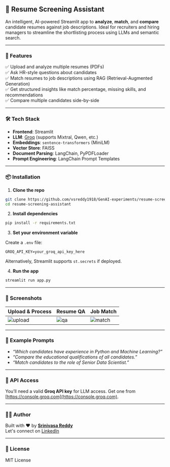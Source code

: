 
## 🧠 Resume Screening Assistant

An intelligent, AI-powered Streamlit app to **analyze**, **match**, and **compare** candidate resumes against job descriptions. Ideal for recruiters and hiring managers to streamline the shortlisting process using LLMs and semantic search.



---

### 🚀 Features

✅ Upload and analyze multiple resumes (PDFs)  
✅ Ask HR-style questions about candidates  
✅ Match resumes to job descriptions using RAG (Retrieval-Augmented Generation)  
✅ Get structured insights like match percentage, missing skills, and recommendations  
✅ Compare multiple candidates side-by-side

---

### 🛠️ Tech Stack

- **Frontend**: Streamlit
- **LLM**: [Groq](https://console.groq.com) (supports Mixtral, Qwen, etc.)
- **Embeddings**: `sentence-transformers` (MiniLM)
- **Vector Store**: FAISS
- **Document Parsing**: LangChain, PyPDFLoader
- **Prompt Engineering**: LangChain Prompt Templates

---

### 📦 Installation

1. **Clone the repo**

```bash
git clone https://github.com/vsreddy1918/GenAI-experiments/resume-screening-assistant.git
cd resume-screening-assistant
```

2. **Install dependencies**

```bash
pip install -r requirements.txt
```

3. **Set your environment variable**

Create a `.env` file:

```env
GROQ_API_KEY=your_groq_api_key_here
```

Alternatively, Streamlit supports `st.secrets` if deployed.

4. **Run the app**

```bash
streamlit run app.py
```

---

### 📸 Screenshots

| Upload & Process | Resume QA | Job Match |
|------------------|-----------|-----------|
| ![upload](screens/upload.png) | ![qa](screens/qa.png) | ![match](screens/match.png) |

---

### 🧪 Example Prompts

- _“Which candidates have experience in Python and Machine Learning?”_  
- _“Compare the educational qualifications of all candidates.”_  
- _“Match candidates to the role of Senior Data Scientist.”_

---

### 🔐 API Access

You’ll need a valid **Groq API key** for LLM access. Get one from [https://console.groq.com](https://console.groq.com).

---

### 👨‍💻 Author

Built with ❤️ by [**Srinivasa Reddy**](https://www.linkedin.com/in/vsreddy1918)  
Let's connect on [LinkedIn](https://www.linkedin.com/in/vsreddy1918)

---

### 📄 License

MIT License
